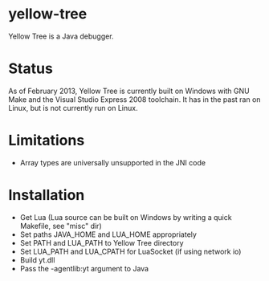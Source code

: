 yellow-tree
===========
Yellow Tree is a Java debugger.

Status
======
As of February 2013, Yellow Tree is currently built on Windows with GNU Make and the Visual Studio Express 2008 toolchain. It has in the past ran on Linux, but is not currently run on Linux.

Limitations
===========
* Array types are universally unsupported in the JNI code

Installation
============
* Get Lua (Lua source can be built on Windows by writing a quick Makefile, see "misc" dir)
* Set paths JAVA_HOME and LUA_HOME appropriately
* Set PATH and LUA_PATH to Yellow Tree directory
* Set LUA_PATH and LUA_CPATH for LuaSocket (if using network io)
* Build yt.dll
* Pass the -agentlib:yt argument to Java
